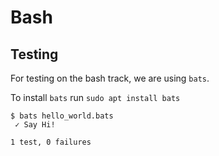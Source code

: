 # Bash

## Testing

For testing on the bash track, we are using `bats`.

To install `bats` run `sudo apt install bats`

```
$ bats hello_world.bats 
 ✓ Say Hi! 

1 test, 0 failures

```